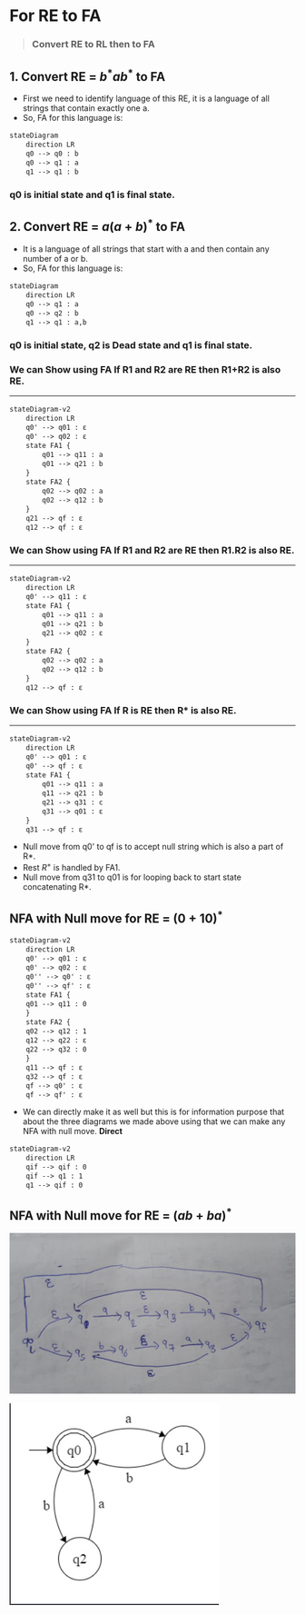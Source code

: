 # For RE to FA
> ### Convert RE to RL then to FA

## 1. Convert RE = $b^{*}ab^{*}$ to FA
- First we need to identify language of this RE, it is a language of all strings that contain exactly one a.
- So, FA for this language is:
```mermaid
stateDiagram
    direction LR
    q0 --> q0 : b
    q0 --> q1 : a
    q1 --> q1 : b
```
### q0 is initial state and q1 is final state.

## 2. Convert RE = $a(a+b)^{*}$ to FA
- It is a language of all strings that start with a and then contain any number of a or b.
- So, FA for this language is:
```mermaid
stateDiagram
    direction LR
    q0 --> q1 : a
    q0 --> q2 : b
    q1 --> q1 : a,b
```
### q0 is initial state, q2 is Dead state and q1 is final state.

### We can Show using FA If R1 and R2 are RE then R1+R2 is also RE.
---
```mermaid
stateDiagram-v2
    direction LR
    q0' --> q01 : ε
    q0' --> q02 : ε
    state FA1 {
        q01 --> q11 : a
        q01 --> q21 : b
    }
    state FA2 {
        q02 --> q02 : a
        q02 --> q12 : b
    }
    q21 --> qf : ε
    q12 --> qf : ε
```

### We can Show using FA If R1 and R2 are RE then R1.R2 is also RE.
---
```mermaid
stateDiagram-v2
    direction LR
    q0' --> q11 : ε
    state FA1 {
        q01 --> q11 : a
        q01 --> q21 : b
        q21 --> q02 : ε
    }
    state FA2 {
        q02 --> q02 : a
        q02 --> q12 : b
    }
    q12 --> qf : ε
```

### We can Show using FA If R is RE then R* is also RE.
---
```mermaid
stateDiagram-v2
    direction LR
    q0' --> q01 : ε
    q0' --> qf : ε
    state FA1 {
        q01 --> q11 : a
        q11 --> q21 : b
        q21 --> q31 : c
        q31 --> q01 : ε
    }
    q31 --> qf : ε
```
- Null move from q0' to qf is to accept null string which is also a part of R*.
- Rest $R^{+}$ is handled by FA1.
- Null move from q31 to q01 is for looping back to start state concatenating R*.

## NFA with Null move for RE = $(0+10)^{*}$
```mermaid
stateDiagram-v2
    direction LR
    q0' --> q01 : ε
    q0' --> q02 : ε
    q0'' --> q0' : ε
    q0'' --> qf' : ε
    state FA1 {
    q01 --> q11 : 0
    }
    state FA2 {
    q02 --> q12 : 1
    q12 --> q22 : ε
    q22 --> q32 : 0
    }
    q11 --> qf : ε
    q32 --> qf : ε
    qf --> q0' : ε
    qf --> qf' : ε
```
- We can directly make it as well but this is for information purpose that about the three diagrams we made above using that we can make any NFA with null move.
**Direct**
```mermaid
stateDiagram-v2
    direction LR
    qif --> qif : 0
    qif --> q1 : 1
    q1 --> qif : 0
```

## NFA with Null move for RE = $(ab + ba)^{*}$

![Alt text](<WhatsApp Image 2024-01-02 at 11.23.39_9613bce0.jpg>)  

![Alt text](image.png)